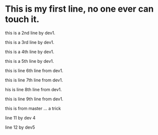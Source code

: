 # This is my first line, no one ever can touch it.

this is a 2nd line by dev1.

this is a 3rd line by dev1.

this is a 4th line by dev1.

this is a 5th line by dev1.

this is line 6th line from dev1.

this is line 7th line from dev1.

his is line 8th line from dev1.


this is line 9th line from dev1.

this is from master ... a trick

line 11 by dev 4

line 12 by dev5
